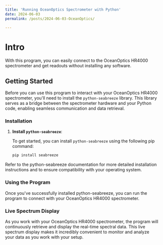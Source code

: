 ```yaml
---
title: 'Running OceanOptics Spectrometer with Python'
date: 2024-06-03
permalink: /posts/2024-06-03-OceanOptics/

---
```

# Intro
With this program, you can easily connect to the OceanOptics HR4000 spectrometer and get readouts without installing any software.

## Getting Started

Before you can use this program to interact with your OceanOptics HR4000 spectrometer, you'll need to install the `python-seabreeze` library. This library serves as a bridge between the spectrometer hardware and your Python code, enabling seamless communication and data retrieval.

### Installation

1. **Install `python-seabreeze`**:

   To get started, you can install `python-seabreeze` using the following pip command:

   ```bash
   pip install seabreeze

Refer to the python-seabreeze documentation for more detailed installation instructions and to ensure compatibility with your operating system.

### Using the Program
Once you've successfully installed python-seabreeze, you can run the program to connect with your OceanOptics HR4000 spectrometer. 

### Live Spectrum Display
As you work with your OceanOptics HR4000 spectrometer, the program will continuously retrieve and display the real-time spectral data. This live spectrum display makes it incredibly convenient to monitor and analyze your data as you work with your setup.


